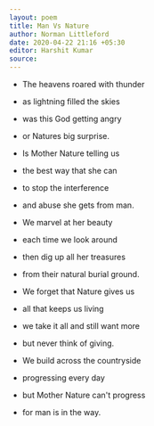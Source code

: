 ```yaml
---
layout: poem
title: Man Vs Nature
author: Norman Littleford
date: 2020-04-22 21:16 +05:30
editor: Harshit Kumar
source: 
---
```


- The heavens roared with thunder
- as lightning filled the skies
- was this God getting angry
- or Natures big surprise.

- Is Mother Nature telling us
- the best way that she can
- to stop the interference
- and abuse she gets from man.

- We marvel at her beauty
- each time we look around
- then dig up all her treasures
- from their natural burial ground.

- We forget that Nature gives us
- all that keeps us living
- we take it all and still want more
- but never think of giving.

- We build across the countryside
- progressing every day
- but Mother Nature can't progress
- for man is in the way.
